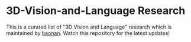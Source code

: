 # 3D-Vision-and-Language Research
This is a curated list of "3D Vision and Language" research which is maintained by [haonan](https://github.com/zchoi). Watch this repository for the latest updates!
